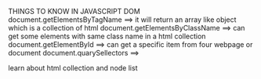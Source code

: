 THINGS TO KNOW IN JAVASCRIPT DOM
document.getElementsByTagName ==> it will return an array like object which is a collection of html
document.getElementsByClassName ==> can get some elements with same class name in a html collection
document.getElementById ==> can get a specific item from four webpage or document
document.quarySellectors ==>

learn about html collection and node list
